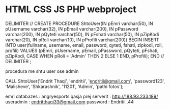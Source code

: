 # HTML CSS JS PHP webproject
 
DELIMITER //
CREATE PROCEDURE ShtoUser(IN pEmri varchar(50), IN pUsername varchar(32), IN pEmail varchar(200), IN pPassword varchar(200), IN pQyteti varchar(50), IN pFshati varchar(50), IN pZipKodi varchar(20), IN pRoli varchar(10), IN pProfili varchar(200))
BEGIN
	INSERT INTO user(fullname, username, email, password, qyteti, fshati, zipkodi, roli, profili) 
	VALUES (pEmri, pUsername, pEmail, pPassword, pQyteti, pFshati, pZipKodi, CASE WHEN pRoli = 'Admin' THEN 2 ELSE 1 END, pProfili);
END //
DELIMITER ;


procedura me shtu user ose admin

CALL ShtoUser('Endrit Thaqi', 'endritii', 'endritii@gmail.com', 'password123', 'Malisheve', 'Shkarashnik', '11201', 'Admin', 'pathi fotos');


emri databazes : angryesports
qasja prej serverit : http://188.93.233.189/
useradmin : endritthaqi33@gmail.com
password : Endritii..44


